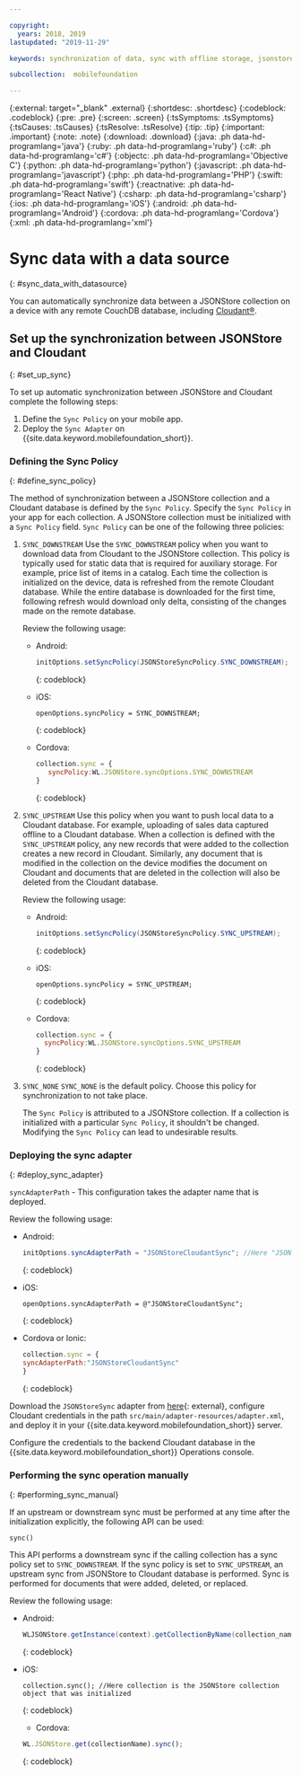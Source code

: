 ```yaml
---

copyright:
  years: 2018, 2019
lastupdated: "2019-11-29"

keywords: synchronization of data, sync with offline storage, jsonstore sync

subcollection:  mobilefoundation

---
```


{:external: target="_blank" .external}
{:shortdesc: .shortdesc}
{:codeblock: .codeblock}
{:pre: .pre}
{:screen: .screen}
{:tsSymptoms: .tsSymptoms}
{:tsCauses: .tsCauses}
{:tsResolve: .tsResolve}
{:tip: .tip}
{:important: .important}
{:note: .note}
{:download: .download}
{:java: .ph data-hd-programlang='java'}
{:ruby: .ph data-hd-programlang='ruby'}
{:c#: .ph data-hd-programlang='c#'}
{:objectc: .ph data-hd-programlang='Objective C'}
{:python: .ph data-hd-programlang='python'}
{:javascript: .ph data-hd-programlang='javascript'}
{:php: .ph data-hd-programlang='PHP'}
{:swift: .ph data-hd-programlang='swift'}
{:reactnative: .ph data-hd-programlang='React Native'}
{:csharp: .ph data-hd-programlang='csharp'}
{:ios: .ph data-hd-programlang='iOS'}
{:android: .ph data-hd-programlang='Android'}
{:cordova: .ph data-hd-programlang='Cordova'}
{:xml: .ph data-hd-programlang='xml'}

# Sync data with a data source
{: #sync_data_with_datasource}

You can automatically synchronize data between a JSONStore collection on a device with any remote CouchDB database, including [Cloudant®](https://www.ibm.com/in-en/marketplace/database-management).

## Set up the synchronization between JSONStore and Cloudant
{: #set_up_sync}

To set up automatic synchronization between JSONStore and Cloudant complete the following steps:

1. Define the `Sync Policy` on your mobile app.
1. Deploy the `Sync Adapter` on {{site.data.keyword.mobilefoundation_short}}.

### Defining the Sync Policy
{: #define_sync_policy}

The method of synchronization between a JSONStore collection and a Cloudant database is defined by the `Sync Policy`. Specify the `Sync Policy` in your app for each collection.
A JSONStore collection must be initialized with a `Sync Policy` field. `Sync Policy` can be one of the following three policies:

1. `SYNC_DOWNSTREAM`
   Use the `SYNC_DOWNSTREAM` policy when you want to download data from Cloudant to the JSONStore collection. This policy is typically used for static data that is required for auxiliary storage. For example, price list of items in a catalog. Each time the collection is initialized on the device, data is refreshed from the remote Cloudant database. While the entire database is downloaded for the first time, following refresh would download only delta, consisting of the changes made on the remote database.

   Review the following usage:

   * Android:
  
      ```java
      initOptions.setSyncPolicy(JSONStoreSyncPolicy.SYNC_DOWNSTREAM);
      ```
      {: codeblock}

   * iOS: 
  
      ```objc
      openOptions.syncPolicy = SYNC_DOWNSTREAM;
      ```
      {: codeblock}

   * Cordova: 
  
      ```javascript
      collection.sync = {
         syncPolicy:WL.JSONStore.syncOptions.SYNC_DOWNSTREAM
      }
      ```
      {: codeblock}

1. `SYNC_UPSTREAM`
   Use this policy when you want to push local data to a Cloudant database. For example, uploading of sales data captured offline to a Cloudant database. When a collection is defined with the `SYNC_UPSTREAM` policy, any new records that were added to the collection creates a new record in Cloudant. Similarly, any document that is modified in the collection on the device modifies the document on Cloudant and documents that are deleted in the collection will also be deleted from the Cloudant database.

   Review the following usage:

   * Android:

      ```java
      initOptions.setSyncPolicy(JSONStoreSyncPolicy.SYNC_UPSTREAM);
      ```
      {: codeblock}

   * iOS:

      ```objc
      openOptions.syncPolicy = SYNC_UPSTREAM;
      ```
      {: codeblock}

   * Cordova:

      ```javascript
      collection.sync = {
        syncPolicy:WL.JSONStore.syncOptions.SYNC_UPSTREAM
      }
      ```
      {: codeblock}

1. `SYNC_NONE`
   `SYNC_NONE` is the default policy. Choose this policy for synchronization to not take place.

   The `Sync Policy` is attributed to a JSONStore collection. If a collection is initialized with a particular `Sync Policy`, it shouldn't be changed. Modifying the `Sync Policy` can lead to undesirable results.

### Deploying the sync adapter
{: #deploy_sync_adapter}

`syncAdapterPath` - This configuration takes the adapter name that is deployed.

Review the following usage:

* Android:

   ```java
   initOptions.syncAdapterPath = "JSONStoreCloudantSync"; //Here "JSONStoreCloudantSync" is the name of the adapter.
   ```
   {: codeblock}

* iOS:

   ```objc
   openOptions.syncAdapterPath = @"JSONStoreCloudantSync";
   ```
   {: codeblock}

* Cordova or Ionic:

   ```javascript
   collection.sync = {
   syncAdapterPath:"JSONStoreCloudantSync"
   }
   ```
   {: codeblock}

Download the `JSONStoreSync` adapter from [here](https://github.com/MobileFirst-Platform-Developer-Center/JSONStoreCloudantSync/){: external}, configure Cloudant credentials in the path `src/main/adapter-resources/adapter.xml`, and deploy it in your {{site.data.keyword.mobilefoundation_short}} server.

Configure the credentials to the backend Cloudant database in the {{site.data.keyword.mobilefoundation_short}} Operations console.

### Performing the sync operation manually
{: #performing_sync_manual}

If an upstream or downstream sync must be performed at any time after the initialization explicitly, the following API can be used:

`sync()`

This API performs a downstream sync if the calling collection has a sync policy set to `SYNC_DOWNSTREAM`. If the sync policy is set to `SYNC_UPSTREAM`, an upstream sync from JSONStore to Cloudant database is performed. Sync is performed for documents that were added, deleted, or replaced.

Review the following usage: 

* Android:

   ```java
   WLJSONStore.getInstance(context).getCollectionByName(collection_name).sync();
   ```
   {: codeblock}

* iOS:

   ```objc
   collection.sync(); //Here collection is the JSONStore collection object that was initialized
   ```
   {: codeblock}

  * Cordova:

   ```javascript
   WL.JSONStore.get(collectionName).sync();
   ```
   {: codeblock}
